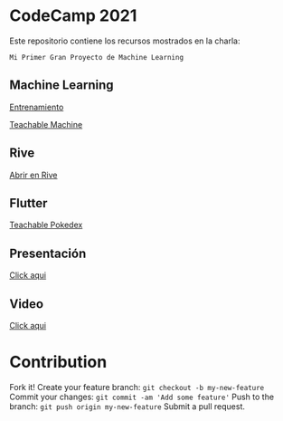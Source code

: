 # CodeCamp 2021

Este repositorio contiene los recursos mostrados en la charla:

`Mi Primer Gran Proyecto de Machine Learning`

## Machine Learning

[Entrenamiento](https://colab.research.google.com/gist/adawolfs/02684920abf29d96e707d6ca9aec644a/preprocesamiento_entrenamiento.ipynb)

[Teachable Machine](https://teachablemachine.withgoogle.com/)

## Rive

[Abrir en Rive](https://rive.app/a/adawolfs/files/flare/flutter-dex-kalos)

## Flutter

[Teachable Pokedex](https://github.com/adawolfs/teachable_pokedex)

## Presentación

[Click aqui](https://docs.google.com/presentation/d/19pHYuw5ZrqR3gJ_UL9YuDt7XOIs72tMk12HIjhL9ibE/edit?usp=sharing)

## Video

[Click aqui](https://youtu.be/NoHdbsb0Xq8)

# Contribution

Fork it!
Create your feature branch: `git checkout -b my-new-feature`
Commit your changes: `git commit -am 'Add some feature'`
Push to the branch: `git push origin my-new-feature`
Submit a pull request.
